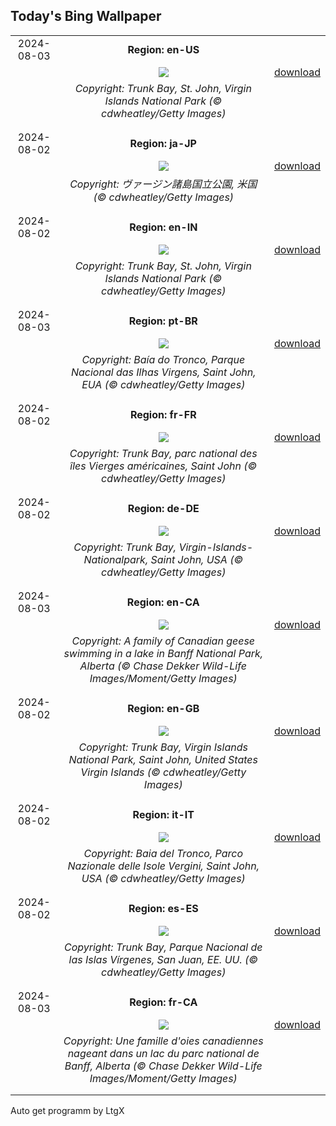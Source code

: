 ## Today's Bing Wallpaper
|      |      |      |
| :----: | :----: | :----: |
|2024-08-03|**Region: en-US**||
||![](https://www.bing.com/th?id=OHR.TrunkBay_EN-US6585719799_UHD.jpg&pid=hp&w=1152&h=648&rs=1&c=4)| [download](https://www.bing.com/th?id=OHR.TrunkBay_EN-US6585719799_UHD.jpg)|
||*Copyright: Trunk Bay, St. John, Virgin Islands National Park (© cdwheatley/Getty Images)*
||
|||
|2024-08-02|**Region: ja-JP**||
||![](https://www.bing.com/th?id=OHR.TrunkBay_JA-JP8109492475_UHD.jpg&pid=hp&w=1152&h=648&rs=1&c=4)| [download](https://www.bing.com/th?id=OHR.TrunkBay_JA-JP8109492475_UHD.jpg)|
||*Copyright: ヴァージン諸島国立公園, 米国 (© cdwheatley/Getty Images)*
||
|||
|2024-08-02|**Region: en-IN**||
||![](https://www.bing.com/th?id=OHR.TrunkBay_EN-IN2631653470_UHD.jpg&pid=hp&w=1152&h=648&rs=1&c=4)| [download](https://www.bing.com/th?id=OHR.TrunkBay_EN-IN2631653470_UHD.jpg)|
||*Copyright: Trunk Bay, St. John, Virgin Islands National Park (© cdwheatley/Getty Images)*
||
|||
|2024-08-03|**Region: pt-BR**||
||![](https://www.bing.com/th?id=OHR.TrunkBay_PT-BR8573788345_UHD.jpg&pid=hp&w=1152&h=648&rs=1&c=4)| [download](https://www.bing.com/th?id=OHR.TrunkBay_PT-BR8573788345_UHD.jpg)|
||*Copyright: Baía do Tronco, Parque Nacional das Ilhas Virgens, Saint John, EUA (© cdwheatley/Getty Images)*
||
|||
|2024-08-02|**Region: fr-FR**||
||![](https://www.bing.com/th?id=OHR.TrunkBay_FR-FR3550149082_UHD.jpg&pid=hp&w=1152&h=648&rs=1&c=4)| [download](https://www.bing.com/th?id=OHR.TrunkBay_FR-FR3550149082_UHD.jpg)|
||*Copyright: Trunk Bay, parc national des îles Vierges américaines, Saint John (© cdwheatley/Getty Images)*
||
|||
|2024-08-02|**Region: de-DE**||
||![](https://www.bing.com/th?id=OHR.TrunkBay_DE-DE7701117675_UHD.jpg&pid=hp&w=1152&h=648&rs=1&c=4)| [download](https://www.bing.com/th?id=OHR.TrunkBay_DE-DE7701117675_UHD.jpg)|
||*Copyright: Trunk Bay, Virgin-Islands-Nationalpark, Saint John, USA (© cdwheatley/Getty Images)*
||
|||
|2024-08-03|**Region: en-CA**||
||![](https://www.bing.com/th?id=OHR.GeesefamilyBanff_EN-CA8574111296_UHD.jpg&pid=hp&w=1152&h=648&rs=1&c=4)| [download](https://www.bing.com/th?id=OHR.GeesefamilyBanff_EN-CA8574111296_UHD.jpg)|
||*Copyright: A family of Canadian geese swimming in a lake in Banff National Park, Alberta (© Chase Dekker Wild-Life Images/Moment/Getty Images)*
||
|||
|2024-08-02|**Region: en-GB**||
||![](https://www.bing.com/th?id=OHR.TrunkBay_EN-GB8816603455_UHD.jpg&pid=hp&w=1152&h=648&rs=1&c=4)| [download](https://www.bing.com/th?id=OHR.TrunkBay_EN-GB8816603455_UHD.jpg)|
||*Copyright: Trunk Bay, Virgin Islands National Park, Saint John, United States Virgin Islands (© cdwheatley/Getty Images)*
||
|||
|2024-08-02|**Region: it-IT**||
||![](https://www.bing.com/th?id=OHR.TrunkBay_IT-IT7046604916_UHD.jpg&pid=hp&w=1152&h=648&rs=1&c=4)| [download](https://www.bing.com/th?id=OHR.TrunkBay_IT-IT7046604916_UHD.jpg)|
||*Copyright: Baia del Tronco, Parco Nazionale delle Isole Vergini, Saint John, USA (© cdwheatley/Getty Images)*
||
|||
|2024-08-02|**Region: es-ES**||
||![](https://www.bing.com/th?id=OHR.TrunkBay_ES-ES3941681202_UHD.jpg&pid=hp&w=1152&h=648&rs=1&c=4)| [download](https://www.bing.com/th?id=OHR.TrunkBay_ES-ES3941681202_UHD.jpg)|
||*Copyright: Trunk Bay, Parque Nacional de las Islas Vírgenes, San Juan, EE. UU. (© cdwheatley/Getty Images)*
||
|||
|2024-08-03|**Region: fr-CA**||
||![](https://www.bing.com/th?id=OHR.GeesefamilyBanff_FR-CA7121100228_UHD.jpg&pid=hp&w=1152&h=648&rs=1&c=4)| [download](https://www.bing.com/th?id=OHR.GeesefamilyBanff_FR-CA7121100228_UHD.jpg)|
||*Copyright: Une famille d'oies canadiennes nageant dans un lac du parc national de Banff, Alberta (© Chase Dekker Wild-Life Images/Moment/Getty Images)*
||
|||

Auto get programm by LtgX
